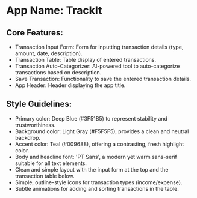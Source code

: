 # **App Name**: TrackIt

## Core Features:

- Transaction Input Form: Form for inputting transaction details (type, amount, date, description).
- Transaction Table: Table display of entered transactions.
- Transaction Auto-Categorizer: AI-powered tool to auto-categorize transactions based on description.
- Save Transaction: Functionality to save the entered transaction details.
- App Header: Header displaying the app title.

## Style Guidelines:

- Primary color: Deep Blue (#3F51B5) to represent stability and trustworthiness.
- Background color: Light Gray (#F5F5F5), provides a clean and neutral backdrop.
- Accent color: Teal (#009688), offering a contrasting, fresh highlight color.
- Body and headline font: 'PT Sans', a modern yet warm sans-serif suitable for all text elements.
- Clean and simple layout with the input form at the top and the transaction table below.
- Simple, outline-style icons for transaction types (income/expense).
- Subtle animations for adding and sorting transactions in the table.